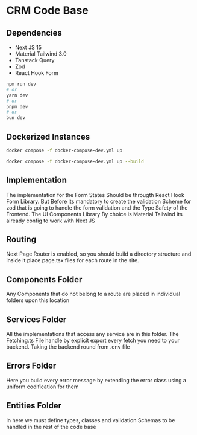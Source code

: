# CRM Code Base 

## Dependencies
* Next JS 15
* Material Tailwind 3.0 
* Tanstack Query
* Zod
* React Hook Form

```bash
npm run dev
# or
yarn dev
# or
pnpm dev
# or
bun dev

```
## Dockerized Instances 
```bash 
docker compose -f docker-compose-dev.yml up

docker compose -f docker-compose-dev.yml up --build
```

## Implementation
The implementation for the Form States Should be througth React Hook Form Library. But Before its mandatory to create the validation Scheme for zod that is going to handle the form validation and the Type Safety of the Frontend.
The UI Components Library By choice is Material Tailwind its already config to work with Next JS 

## Routing
Next Page Router is enabled, so you should build a directory structure and inside it place page.tsx files for each route in the site. 

## Components Folder
Any Components that do not belong to a route are placed in individual folders upon this location 

## Services Folder
All the implementations that access any service are in this folder. 
The Fetching.ts File handle by explicit export every fetch you need to your backend. Taking the backend round from .env file 

## Errors Folder
Here you build every error message by extending the error class using a uniform codification for them

## Entities Folder
In here we must define types, classes and validation Schemas to be handled in the rest of the code base 

